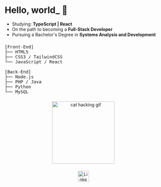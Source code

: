 <h1 align="left">Hello, world_ 👾</h1>

-  Studying: **TypeScript | React**  
-  On the path to becoming a **Full-Stack Developer**  
-  Pursuing a Bachelor's Degree in **Systems Analysis and Development**

###

<pre>
[Front-End]
├── HTML5
├── CSS3 / TailwindCSS
└── JavaScript / React

[Back-End]
├── Node.js
├── PHP / Java
├── Python
└── MySQL
</pre>

###

<div align="center">
  <img src="https://www.tramaweb.com.br/wp-content/uploads/2019/10/f6719fd6-tenor.gif" height="200" alt="cat hacking gif" />
</div>

###

<div align="center">
  <a href="https://www.linkedin.com/in/eduardo-teixeira-viríssimo-46471624b/" target="_blank">
    <img src="https://img.shields.io/static/v1?message=LinkedIn&logo=linkedin&label=&color=0077B5&logoColor=white&labelColor=&style=for-the-badge" height="35" alt="LinkedIn logo" />
  </a>
</div>
